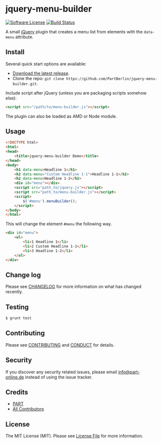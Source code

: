 # jquery-menu-builder

[![Software License][ico-license]](LICENSE.md)
[![Build Status][ico-travis]][link-travis]

A small [jQuery](https://jquery.com/) plugin that creates a menu list from elements with the `data-menu` attribute.

## Install

Several quick start options are available:
* [Download the latest release](https://github.com/PartBerlin/jquery-menu-builder/releases/latest).
* Clone the repo: `git clone https://github.com/PartBerlin/jquery-menu-builder.git`.

Include script after jQuery (unless you are packaging scripts somehow else):

```html
<script src="/path/to/menu-builder.js"></script>
```

The plugin can also be loaded as AMD or Node module.

## Usage

``` html
<!DOCTYPE html>
<html>
<head>
    <title>jquery-menu-builder Demo</title>
</head>
<body>
    <h1 data-menu>Headline 1</h1>
    <h2 data-menu="Custom Headline 1-1">Headline 1-1</h2>
    <h2 data-menu>Headline 1-2</h2>
    <div id="menu"></div>
    <script src="path_to/jquery.js"></script>
    <script src="path_to/menu-builder.js"></script>
    <script>
        $('#menu').menuBuilder();
    </script>
</body>
</html>
```
This will change the element `#menu` the following way.

``` html
<div id="menu">
    <ul>
        <li>1 Headline 1</li>
        <li>2 Custom Headline 1-1</li>
        <li>3 Headline 1-2</li>
    </ul>
</div>
```

## Change log

Please see [CHANGELOG](CHANGELOG.md) for more information on what has changed recently.

## Testing

``` bash
$ grunt test
```

## Contributing

Please see [CONTRIBUTING](CONTRIBUTING.md) and [CONDUCT](CONDUCT.md) for details.

## Security

If you discover any security related issues, please email info@part-online.de instead of using the issue tracker.

## Credits

- [PART][link-author]
- [All Contributors][link-contributors]

## License

The MIT License (MIT). Please see [License File](LICENSE.md) for more information.

[ico-license]: https://img.shields.io/badge/license-MIT-brightgreen.svg?style=flat-square
[ico-travis]: https://img.shields.io/travis/PartBerlin/jquery-menu-builder/master.svg?style=flat-square

[link-travis]: https://travis-ci.org/PartBerlin/jquery-menu-builder
[link-author]: https://part.berlin/
[link-contributors]: ../../contributors

